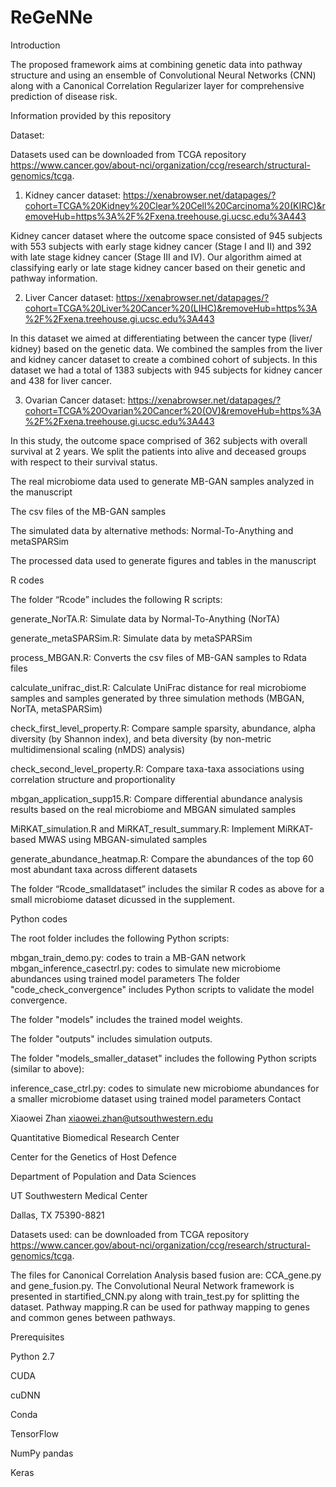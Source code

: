 # ReGeNNe

Introduction

The proposed framework aims at combining genetic data into pathway structure and using an ensemble of Convolutional Neural Networks (CNN) along with a Canonical Correlation Regularizer layer for comprehensive prediction of disease risk. 



Information provided by this repository

Dataset: 

Datasets used can be downloaded from TCGA repository https://www.cancer.gov/about-nci/organization/ccg/research/structural-genomics/tcga. 

1) Kidney cancer dataset: https://xenabrowser.net/datapages/?cohort=TCGA%20Kidney%20Clear%20Cell%20Carcinoma%20(KIRC)&removeHub=https%3A%2F%2Fxena.treehouse.gi.ucsc.edu%3A443

Kidney cancer dataset where the outcome space consisted of 945 subjects with 553 subjects with early stage kidney cancer (Stage I and II) and 392 with late stage kidney cancer (Stage III and IV). Our algorithm aimed at classifying early or late stage kidney cancer based on their genetic and pathway information.

2) Liver Cancer dataset: https://xenabrowser.net/datapages/?cohort=TCGA%20Liver%20Cancer%20(LIHC)&removeHub=https%3A%2F%2Fxena.treehouse.gi.ucsc.edu%3A443

In this dataset we aimed at differentiating between the cancer type (liver/ kidney) based on the genetic data. We combined the samples from the liver and kidney cancer dataset to create a combined cohort of subjects. In this dataset we had a total of 1383 subjects with 945 subjects for kidney cancer and 438 for liver cancer.

3) Ovarian Cancer dataset: https://xenabrowser.net/datapages/?cohort=TCGA%20Ovarian%20Cancer%20(OV)&removeHub=https%3A%2F%2Fxena.treehouse.gi.ucsc.edu%3A443

In this study, the outcome space comprised of 362 subjects with overall survival at 2 years. We split the patients into alive and deceased groups with respect to their survival status. 





The real microbiome data used to generate MB-GAN samples analyzed in the manuscript

The csv files of the MB-GAN samples

The simulated data by alternative methods: Normal-To-Anything and metaSPARSim

The processed data used to generate figures and tables in the manuscript

R codes

The folder “Rcode” includes the following R scripts:

generate_NorTA.R: Simulate data by Normal-To-Anything (NorTA)

generate_metaSPARSim.R: Simulate data by metaSPARSim

process_MBGAN.R: Converts the csv files of MB-GAN samples to Rdata files

calculate_unifrac_dist.R: Calculate UniFrac distance for real microbiome samples and samples generated by three simulation methods (MBGAN, NorTA, metaSPARSim)

check_first_level_property.R: Compare sample sparsity, abundance, alpha diversity (by Shannon index), and beta diversity (by non-metric multidimensional scaling (nMDS) analysis)

check_second_level_property.R: Compare taxa-taxa associations using correlation structure and proportionality

mbgan_application_supp15.R: Compare differential abundance analysis results based on the real microbiome and MBGAN simulated samples

MiRKAT_simulation.R and MiRKAT_result_summary.R: Implement MiRKAT-based MWAS using MBGAN-simulated samples

generate_abundance_heatmap.R: Compare the abundances of the top 60 most abundant taxa across different datasets

The folder “Rcode_smalldataset” includes the similar R codes as above for a small microbiome dataset dicussed in the supplement.

Python codes

The root folder includes the following Python scripts:

mbgan_train_demo.py: codes to train a MB-GAN network
mbgan_inference_casectrl.py: codes to simulate new microbiome abundances using trained model parameters
The folder "code_check_convergence" includes Python scripts to validate the model convergence.

The folder "models" includes the trained model weights.

The folder "outputs" includes simulation outputs.

The folder "models_smaller_dataset" includes the following Python scripts (similar to above):

inference_case_ctrl.py: codes to simulate new microbiome abundances for a smaller microbiome dataset using trained model parameters
Contact

Xiaowei Zhan xiaowei.zhan@utsouthwestern.edu

Quantitative Biomedical Research Center

Center for the Genetics of Host Defence

Department of Population and Data Sciences

UT Southwestern Medical Center

Dallas, TX 75390-8821


Datasets used: can be downloaded from TCGA repository https://www.cancer.gov/about-nci/organization/ccg/research/structural-genomics/tcga. 

The files for Canonical Correlation Analysis based fusion are: CCA_gene.py and gene_fusion.py. The Convolutional Neural Network framework is presented in startified_CNN.py along with train_test.py for splitting the dataset. Pathway mapping.R can be used for pathway mapping to genes and common genes between pathways.


Prerequisites

Python 2.7

CUDA

cuDNN

Conda

TensorFlow

NumPy pandas

Keras

